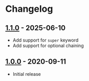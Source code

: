 # Changelog

## [1.1.0] - 2025-06-10
[1.1.0]: https://github.com/mhassan1/babel-plugin-transform-array-prototype-find/compare/v1.0.0...v1.1.0

- Add support for `super` keyword
- Add support for optional chaining

## [1.0.0] - 2020-09-11
[1.0.0]: https://github.com/mhassan1/babel-plugin-transform-array-prototype-find/commit/861c623

- Initial release
